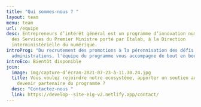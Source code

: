 ```yaml
---
title: "Qui sommes-nous ? "
layout: team
menu: team
url: /equipe
desc: Entrepreneurs d’intérêt général est un programme d’innovation numérique
  des Services du Premier Ministre porté par Etalab, à la Direction
  interministérielle du numérique.
introProg: "Du recrutement des promotions à la pérennisation des défis dans les
  administrations, l'équipe du programme vous accompagne de bout en bout. "
introEco: Bientôt disponible
join:
  image: img/capture-d’écran-2021-07-23-à-11.30.24.jpg
  title: Vous voulez rejoindre notre ecosystème, apporter un soutien aux défis,
    devenir partenaire du programme ?
  desc: "Contactez-nous "
  link: https://develop--site-eig-v2.netlify.app/contact/
---
```

